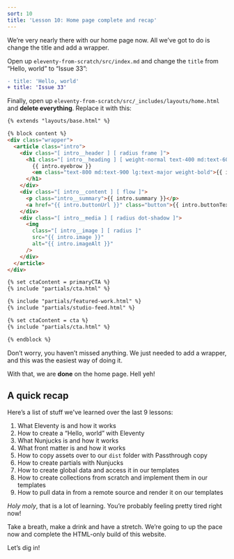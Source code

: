 ```yaml
---
sort: 10
title: 'Lesson 10: Home page complete and recap'
---
```


We’re very nearly there with our home page now. All we’ve got to do is change the title and add a wrapper.

Open up `eleventy-from-scratch/src/index.md` and change the `title` from “Hello, world” to “Issue 33”:

```diff
- title: 'Hello, world'
+ title: 'Issue 33'
```

Finally, open up `eleventy-from-scratch/src/_includes/layouts/home.html` and **delete everything**. Replace it with this:

<!-- prettier-ignore -->
```html
{% extends "layouts/base.html" %} 

{% block content %}
<div class="wrapper">
  <article class="intro">
    <div class="[ intro__header ] [ radius frame ]">
      <h1 class="[ intro__heading ] [ weight-normal text-400 md:text-600 ]">
        {{ intro.eyebrow }}
        <em class="text-800 md:text-900 lg:text-major weight-bold">{{ intro.main }}</em>
      </h1>
    </div>
    <div class="[ intro__content ] [ flow ]">
      <p class="intro__summary">{{ intro.summary }}</p>
      <a href="{{ intro.buttonUrl }}" class="button">{{ intro.buttonText }}</a>
    </div>
    <div class="[ intro__media ] [ radius dot-shadow ]">
      <img
        class="[ intro__image ] [ radius ]"
        src="{{ intro.image }}"
        alt="{{ intro.imageAlt }}"
      />
    </div>
  </article>
</div>

{% set ctaContent = primaryCTA %} 
{% include "partials/cta.html" %} 

{% include "partials/featured-work.html" %} 
{% include "partials/studio-feed.html" %} 

{% set ctaContent = cta %} 
{% include "partials/cta.html" %} 

{% endblock %}
```

Don’t worry, you haven’t missed anything. We just needed to add a wrapper, and this was the easiest way of doing it.

With that, we are **done** on the home page. Hell yeh!

## A quick recap

Here’s a list of stuff we've learned over the last 9 lessons:

1. What Eleventy is and how it works
2. How to create a “Hello, world” with Eleventy
3. What Nunjucks is and how it works
4. What front matter is and how it works
5. How to copy assets over to our `dist` folder with Passthrough copy
6. How to create partials with Nunjucks
7. How to create global data and access it in our templates
8. How to create collections from scratch and implement them in our templates
9. How to pull data in from a remote source and render it on our templates

_Holy moly_, that is a lot of learning. You’re probably feeling pretty tired right now!

Take a breath, make a drink and have a stretch. We’re going to up the pace now and complete the HTML-only build of this website.

Let’s dig in!
